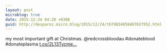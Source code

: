 ```yaml
---
layout: post
microblog: true
date: 2015-12-24 04:20 +0300
guid: http://desparoz.micro.blog/2015/12/24/t679834058487037952.html
---
```

my most important gift at Christmas. @redcrossbloodau #donateblood #donateplasma [t.co/2L13Tvcme...](https://t.co/2L13Tvcmes)
